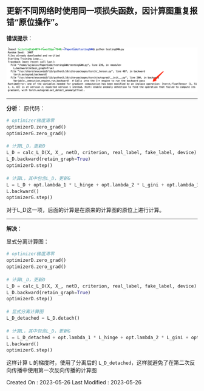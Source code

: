 ## 更新不同网络时使用同一项损失函数，因计算图重复报错“原位操作”。



**错误提示**：

![](img/计算图重复-原位操作-inplace_operation.png)

---

**分析**：
原代码：

```python
# optimizer梯度清零
optimizerD.zero_grad()
optimizerG.zero_grad()

# 计算L_D，更新D
L_D = calc_L_D(X, X_, netD, criterion, real_label, fake_label, device)
L_D.backward(retain_graph=True)
optimizerD.step()

# 计算L，其中包含L_D，更新G
L = L_D + opt.lambda_1 * L_hinge + opt.lambda_2 * L_gini + opt.lambda_3 * L_neu
L.backward()
optimizerG.step()
```

对于L_D这一项，后面的计算是在原来的计算图的原位上进行计算。



---

**解决**：

显式分离计算图：

```python
# optimizer梯度清零
optimizerD.zero_grad()
optimizerG.zero_grad()

# 计算L_D，更新D
L_D = calc_L_D(X, X_, netD, criterion, real_label, fake_label, device)
L_D.backward(retain_graph=True)
optimizerD.step()

# 显式分离计算图
L_D_detached = L_D.detach()

# 计算L，其中包含L_D，更新G
L = L_D_detached + opt.lambda_1 * L_hinge + opt.lambda_2 * L_gini + opt.lambda_3 * L_neu
L.backward()
optimizerG.step()
```

这样计算 `L` 的梯度时，使用了分离后的 `L_D_detached`，这样就避免了在第二次反向传播中使用第一次反向传播的计算图

Created On : 2023-05-26
Last Modified : 2023-05-26